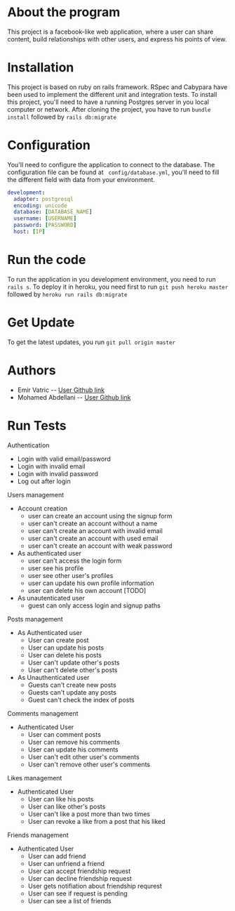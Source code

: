 # About the program

This project is a facebook-like web application, where a user can share content, build relationships with other users, and express his points of view.

# Installation 

This project is based on ruby on rails framework. RSpec and Cabypara have been used to implement the different unit and integration tests. To install this project, you'll need to have a running Postgres server in you local computer or network. After cloning the project, you have to run `bundle install` followed by `rails db:migrate`

# Configuration

You'll need to configure the application to connect to the database. The configuration file can be found at ` config/database.yml`, you'll need to fill the different field with data from your environment. 
```yml
development:
  adapter: postgresql
  encoding: unicode
  database: [DATABASE_NAME]
  username: [USERNAME]
  password: [PASSWORD]
  host: [IP]
```
# Run the code 
To run the application in you development environment, you need to run `rails s`.
To deploy it in heroku, you need first to run `git push heroku master` followed by `heroku run rails db:migrate`
# Get Update
To get the latest updates, you run `git pull origin master`
# Authors
- Emir Vatric -- [User Github link](https://github.com/EmirVatric)
- Mohamed Abdellani -- [User Github link](https://github.com/abdellani)
# Run Tests

Authentication

- Login with valid email/password
- Login with invalid email
- Login with invalid password
- Log out after login

Users management

- Account creation
  - user can create an account using the signup form
  - user can't create an account without a name
  - user can't create an account with invalid email
  - user can't create an account with used email
  - user can't create an account with weak password
- As authenticated user
  - user can't access the login form
  - user see his profile
  - user see other user's profiles
  - user can update his own profile information
  - user can delete his own account [TODO]
- As unautenticated user
  - guest can only access login and signup paths

Posts management

- As Authenticated user
  - User can create post
  - User can update his posts
  - User can delete his posts
  - User can't update other's posts
  - User can't delete other's posts
- As Unauthenticated user
  - Guests can't create new posts
  - Guests can't update any posts
  - Guest can't check the index of posts

Comments management

- Authenticated User
  - User can comment posts
  - User can remove his comments
  - User can update his comments
  - User can't edit other user's comments
  - User can't remove other user's comments

Likes management

- Authenticated User
  - User can like his posts
  - User can like other's posts
  - User can't like a post more than two times
  - User can revoke a like from a post that his liked

Friends management

- Authenticated User
  - User can add friend
  - User can unfriend a friend
  - User can accept friendship request
  - User can decline friendship request
  - User gets notifiation about friendship requrest
  - User can see if request is pending
  - User can see a list of friends
